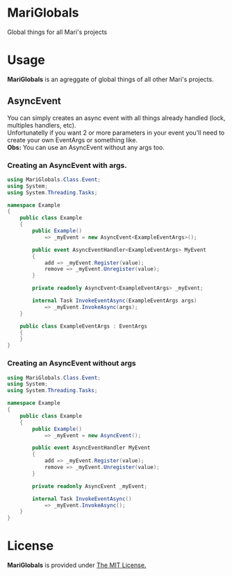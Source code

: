 # MariGlobals

Global things for all Mari's projects

# Usage

**MariGlobals** is an agreggate of global things of all other Mari's projects.

## AsyncEvent

You can simply creates an async event with all things already handled (lock, multiples handlers, etc).
<br>
Unfortunatelly if you want 2 or more parameters in your event you'll need to create your own EventArgs or something like.
<br>
**Obs:** You can use an AsyncEvent without any args too.

### Creating an AsyncEvent with args.

```csharp
using MariGlobals.Class.Event;
using System;
using System.Threading.Tasks;

namespace Example
{
    public class Example
    {
        public Example()
            => _myEvent = new AsyncEvent<ExampleEventArgs>();

        public event AsyncEventHandler<ExampleEventArgs> MyEvent
        {
            add => _myEvent.Register(value);
            remove => _myEvent.Unregister(value);
        }

        private readonly AsyncEvent<ExampleEventArgs> _myEvent;

        internal Task InvokeEventAsync(ExampleEventArgs args)
            => _myEvent.InvokeAsync(args);
    }

    public class ExampleEventArgs : EventArgs
    {
    }
}
```

### Creating an AsyncEvent without args

```csharp
using MariGlobals.Class.Event;
using System;
using System.Threading.Tasks;

namespace Example
{
    public class Example
    {
        public Example()
            => _myEvent = new AsyncEvent();

        public event AsyncEventHandler MyEvent
        {
            add => _myEvent.Register(value);
            remove => _myEvent.Unregister(value);
        }

        private readonly AsyncEvent _myEvent;

        internal Task InvokeEventAsync()
            => _myEvent.InvokeAsync();
    }
}
```

# License

**MariGlobals** is provided under [The MIT License.](https://github.com/MariBotOfficial/MariGlobals/blob/master/LICENSE)
